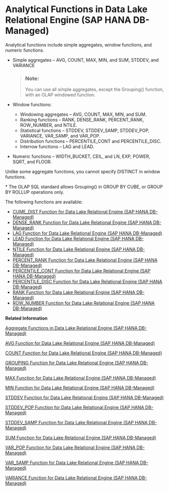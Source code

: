 <!-- loio88339b5651e64ffabe7457d74956c77d -->

# Analytical Functions in Data Lake Relational Engine \(SAP HANA DB-Managed\)

Analytical functions include simple aggregates, window functions, and numeric functions.



-   Simple aggregates – AVG, COUNT, MAX, MIN, and SUM, STDDEV, and VARIANCE

    > ### Note:  
    > You can use all simple aggregates, except the Grouping\(\) function, with an OLAP windowed function.

-   Window functions:
    -   Windowing aggregates – AVG, COUNT, MAX, MIN, and SUM.
    -   Ranking functions – RANK, DENSE\_RANK, PERCENT\_RANK, ROW\_NUMBER, and NTILE.
    -   Statistical functions – STDDEV, STDDEV\_SAMP, STDDEV\_POP, VARIANCE, VAR\_SAMP, and VAR\_POP.
    -   Distribution functions – PERCENTILE\_CONT and PERCENTILE\_DISC.
    -   Interrow functions – LAG and LEAD.

-   Numeric functions – WIDTH\_BUCKET, CEIL, and LN, EXP, POWER, SQRT, and FLOOR.

Unlike some aggregate functions, you cannot specify DISTINCT in window functions.



\* The OLAP SQL standard allows Grouping\(\) in GROUP BY CUBE, or GROUP BY ROLLUP operations only.



The following functions are available:

-   [CUME\_DIST Function for Data Lake Relational Engine \(SAP HANA DB-Managed\)](cume-dist-function-for-data-lake-relational-engine-sap-hana-db-managed-6572908.md)
-   [DENSE\_RANK Function for Data Lake Relational Engine \(SAP HANA DB-Managed\)](dense-rank-function-for-data-lake-relational-engine-sap-hana-db-managed-f68bfad.md)
-   [LAG Function for Data Lake Relational Engine \(SAP HANA DB-Managed\)](lag-function-for-data-lake-relational-engine-sap-hana-db-managed-0561e54.md)
-   [LEAD Function for Data Lake Relational Engine \(SAP HANA DB-Managed\)](lead-function-for-data-lake-relational-engine-sap-hana-db-managed-b6a23b0.md)
-   [NTILE Function for Data Lake Relational Engine \(SAP HANA DB-Managed\)](ntile-function-for-data-lake-relational-engine-sap-hana-db-managed-97741f1.md)
-   [PERCENT\_RANK Function for Data Lake Relational Engine \(SAP HANA DB-Managed\)](percent-rank-function-for-data-lake-relational-engine-sap-hana-db-managed-fc8f0fd.md)
-   [PERCENTILE\_CONT Function for Data Lake Relational Engine \(SAP HANA DB-Managed\)](percentile-cont-function-for-data-lake-relational-engine-sap-hana-db-managed-126ea72.md)
-   [PERCENTILE\_DISC Function for Data Lake Relational Engine \(SAP HANA DB-Managed\)](percentile-disc-function-for-data-lake-relational-engine-sap-hana-db-managed-bebc332.md)
-   [RANK Function for Data Lake Relational Engine \(SAP HANA DB-Managed\)](rank-function-for-data-lake-relational-engine-sap-hana-db-managed-36d411c.md)
-   [ROW\_NUMBER Function for Data Lake Relational Engine \(SAP HANA DB-Managed\)](row-number-function-for-data-lake-relational-engine-sap-hana-db-managed-2ebca29.md)

**Related Information**  


[Aggregate Functions in Data Lake Relational Engine \(SAP HANA DB-Managed\)](aggregate-functions-in-data-lake-relational-engine-sap-hana-db-managed-d84cfa4.md "Aggregate functions summarize data over a group of rows from the database. The groups are formed using the GROUP BY clause of the SELECT statement.")

[AVG Function for Data Lake Relational Engine \(SAP HANA DB-Managed\)](avg-function-for-data-lake-relational-engine-sap-hana-db-managed-cfa9951.md "Computes the average of a numeric expression for a set of rows, or computes the average of a set of unique values.")

[COUNT Function for Data Lake Relational Engine \(SAP HANA DB-Managed\)](count-function-for-data-lake-relational-engine-sap-hana-db-managed-bd71ba2.md "Counts the number of rows in a group, depending on the specified parameters.")

[GROUPING Function for Data Lake Relational Engine \(SAP HANA DB-Managed\)](grouping-function-for-data-lake-relational-engine-sap-hana-db-managed-259511a.md "Identifies whether a column in a ROLLUP or CUBE operation result set is NULL because it is part of a subtotal row, or NULL because of the underlying data.")

[MAX Function for Data Lake Relational Engine \(SAP HANA DB-Managed\)](max-function-for-data-lake-relational-engine-sap-hana-db-managed-ae1f29e.md "Returns the maximum expression value found in each group of rows.")

[MIN Function for Data Lake Relational Engine \(SAP HANA DB-Managed\)](min-function-for-data-lake-relational-engine-sap-hana-db-managed-6cfcb76.md "Returns the minimum expression value found in each group of rows.")

[STDDEV Function for Data Lake Relational Engine \(SAP HANA DB-Managed\)](stddev-function-for-data-lake-relational-engine-sap-hana-db-managed-0dde65a.md "Returns the standard deviation of a set of numbers.")

[STDDEV\_POP Function for Data Lake Relational Engine \(SAP HANA DB-Managed\)](stddev-pop-function-for-data-lake-relational-engine-sap-hana-db-managed-b943ce2.md "Computes the standard deviation of a population consisting of a numeric-expression, as a DOUBLE.")

[STDDEV\_SAMP Function for Data Lake Relational Engine \(SAP HANA DB-Managed\)](stddev-samp-function-for-data-lake-relational-engine-sap-hana-db-managed-ae8f4df.md "Computes the standard deviation of a sample consisting of a numeric-expression, as a DOUBLE.")

[SUM Function for Data Lake Relational Engine \(SAP HANA DB-Managed\)](sum-function-for-data-lake-relational-engine-sap-hana-db-managed-d656f22.md "Returns the total of the specified expression for each group of rows.")

[VAR\_POP Function for Data Lake Relational Engine \(SAP HANA DB-Managed\)](var-pop-function-for-data-lake-relational-engine-sap-hana-db-managed-eb8e5a4.md "Computes the statistical variance of a population consisting of a numeric-expression, as a DOUBLE.")

[VAR\_SAMP Function for Data Lake Relational Engine \(SAP HANA DB-Managed\)](var-samp-function-for-data-lake-relational-engine-sap-hana-db-managed-4e77eae.md "Computes the statistical variance of a sample consisting of a numeric-expression, as a DOUBLE.")

[VARIANCE Function for Data Lake Relational Engine \(SAP HANA DB-Managed\)](variance-function-for-data-lake-relational-engine-sap-hana-db-managed-974f709.md "Returns the variance of a set of numbers.")


